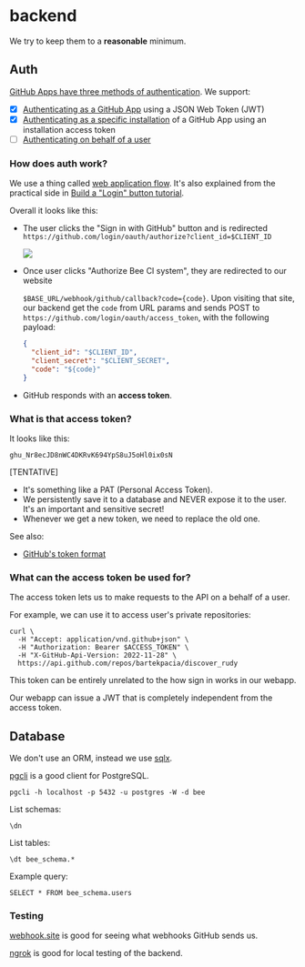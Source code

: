 # backend

We try to keep them to a **reasonable** minimum.

## Auth

[GitHub Apps have three methods of authentication][link_1]. We support:

- [x] [Authenticating as a GitHub App][auth_gh_app] using a JSON Web Token (JWT)
- [x] [Authenticating as a specific installation][auth_gh_install] of a GitHub
  App using an installation access token
- [ ] [Authenticating on behalf of a user][auth_gh_user]

### How does auth work?

We use a thing called [web application flow].
It's also explained from the practical side in [Build a "Login" button tutorial][login_btn].

Overall it looks like this:

- The user clicks the "Sign in with GitHub" button and is redirected
  `https://github.com/login/oauth/authorize?client_id=$CLIENT_ID`

  ![](./assets/demo.avif)

- Once user clicks "Authorize Bee CI system", they are redirected to our website

  `$BASE_URL/webhook/github/callback?code={code}`. Upon visiting that site, our
  backend get the `code` from URL params and sends POST to
  `https://github.com/login/oauth/access_token`, with the following payload:

  ```json
  {
    "client_id": "$CLIENT_ID",
    "client_secret": "$CLIENT_SECRET",
    "code": "${code}"
  }
  ```

- GitHub responds with an **access token**.

### What is that access token?

It looks like this:

```
ghu_Nr8ecJD8nWC4DKRvK694YpS8uJ5oHl0ix0sN
```

[TENTATIVE]
- It's something like a PAT (Personal Access Token).
- We persistently save it to a database and NEVER expose it to the user.
  It's an important and sensitive secret!
- Whenever we get a new token, we need to replace the old one.

See also:
- [GitHub's token format]

### What can the access token be used for?

The access token lets us to make requests to the API on a behalf of a user.

For example, we can use it to access user's private repositories:

```console
curl \
  -H "Accept: application/vnd.github+json" \
  -H "Authorization: Bearer $ACCESS_TOKEN" \
  -H "X-GitHub-Api-Version: 2022-11-28" \
  https://api.github.com/repos/bartekpacia/discover_rudy
```

This token can be entirely unrelated to the how sign in works in our webapp.

Our webapp can issue a JWT that is completely independent from the access token.

## Database

We don't use an ORM, instead we use [sqlx](https://jmoiron.github.io/sqlx).

[pgcli](https://www.pgcli.com) is a good client for PostgreSQL.

```console
pgcli -h localhost -p 5432 -u postgres -W -d bee
```

List schemas:

```postgresql
\dn
```

List tables:

```postgresql
\dt bee_schema.*
```

Example query:

```postgresql
SELECT * FROM bee_schema.users
```

### Testing

[webhook.site](https://webhook.site) is good for seeing what webhooks GitHub
sends us.

[ngrok](https://ngrok.com) is good for local testing of the backend.

[web application flow]: https://docs.github.com/en/apps/oauth-apps/building-oauth-apps/authorizing-oauth-apps#web-application-flow
[link_1]:
    https://docs.github.com/en/apps/creating-github-apps/writing-code-for-a-github-app/building-ci-checks-with-a-github-app#authenticating-as-a-github-app
[login_btn]:
    https://docs.github.com/en/apps/creating-github-apps/writing-code-for-a-github-app/building-a-login-with-github-button-with-a-github-app
[auth_gh_app]:
    https://docs.github.com/en/apps/creating-github-apps/authenticating-with-a-github-app/authenticating-as-a-github-app
[auth_gh_install]:
    https://docs.github.com/en/apps/creating-github-apps/authenticating-with-a-github-app/authenticating-as-a-github-app-installation
[auth_gh_user]:
    https://docs.github.com/en/apps/creating-github-apps/authenticating-with-a-github-app/authenticating-with-a-github-app-on-behalf-of-a-user
[GitHub's token format]: https://docs.github.com/en/authentication/keeping-your-account-and-data-secure/about-authentication-to-github#githubs-token-formats
